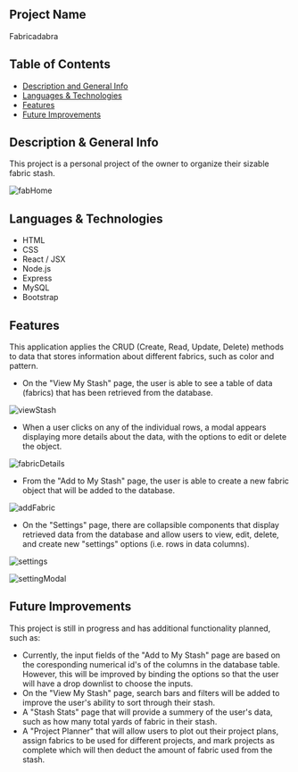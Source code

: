 ## Project Name
Fabricadabra

## Table of Contents
- [Description and General Info](https://github.com/briennekordis/fabricadabra#description--general-info)
- [Languages & Technologies](https://github.com/briennekordis/fabricadabra#languages--technologies)
- [Features](https://github.com/briennekordis/fabricadabra#features)
- [Future Improvements](https://github.com/briennekordis/fabricadabra#future-improvements)

## Description & General Info
This project is a personal project of the owner to organize their sizable fabric stash.

![fabHome](https://user-images.githubusercontent.com/87245718/160255826-a28f14a5-a10e-4361-b30a-aa05d009635d.png)


## Languages & Technologies
- HTML
- CSS
- React / JSX
- Node.js
- Express
- MySQL
- Bootstrap

## Features
This application applies the CRUD (Create, Read, Update, Delete) methods to data that stores information about different fabrics, such as color and pattern. 
- On the "View My Stash" page, the user is able to see a table of data (fabrics) that has been retrieved from the database. 

![viewStash](https://user-images.githubusercontent.com/87245718/160255940-4f492aac-2f66-464e-a8d4-3fff07dfc451.png)



- When a user clicks on any of the individual rows, a modal appears displaying more details about the data, with the options to edit or delete the object. 

![fabricDetails](https://user-images.githubusercontent.com/87245718/160255810-e72d701d-3969-4f39-bd6a-8e985d96df67.png)


- From the "Add to My Stash" page, the user is able to create a new fabric object that will be added to the database. 

![addFabric](https://user-images.githubusercontent.com/87245718/160255815-68fa1e31-803f-4d11-8f99-5c585b2107ee.png)

- On the "Settings" page, there are collapsible components that display retrieved data from the database and allow users to view, edit, delete, and create new "settings" options (i.e. rows in data columns). 

![settings](https://user-images.githubusercontent.com/87245718/160255859-2ce81eac-76c3-4dde-b9be-46175528785d.png)

![settingModal](https://user-images.githubusercontent.com/87245718/160255865-991430ab-4a14-4cc4-ac96-47ef69158ba0.png)



## Future Improvements
This project is still in progress and has additional functionality planned, such as:
- Currently, the input fields of the "Add to My Stash" page are based on the coresponding numerical id's of the columns in the database table.
 However, this will be improved by binding the options so that the user will have a drop downlist to choose the inputs. 
- On the "View My Stash" page, search bars and filters will be added to improve the user's ability to sort through their stash.
- A "Stash Stats" page that will provide a summery of the user's data, such as how many total yards of fabric in their stash. 
- A "Project Planner" that will allow users to plot out their project plans, assign fabrics to be used for different projects, 
and mark projects as complete which will then deduct the amount of fabric used from the stash. 



